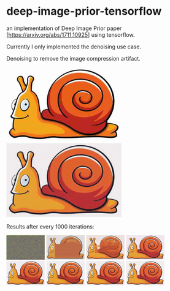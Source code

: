 # deep-image-prior-tensorflow
an implementation of Deep Image Prior paper [https://arxiv.org/abs/1711.10925] using tensorflow. 

Currently I only implemented the denoising use case.

Denoising to remove the image compression artifact.

<img src="img-prior-in/snail.jpg" alt="Drawing" style="width: 300px;"/> <img src="out/denoised-it7500.png" alt="Drawing" style="width: 300px;"/>

Results after every 1000 iterations:

<img src="out/denoised-it000.png" alt="Drawing" style="width: 100px;"/>
<img src="out/denoised-it1000.png" alt="Drawing" style="width: 100px;"/>
<img src="out/denoised-it2000.png" alt="Drawing" style="width: 100px;"/>
<img src="out/denoised-it3000.png" alt="Drawing" style="width: 100px;"/>
<img src="out/denoised-it4000.png" alt="Drawing" style="width: 100px;"/>
<img src="out/denoised-it5000.png" alt="Drawing" style="width: 100px;"/>
<img src="out/denoised-it6000.png" alt="Drawing" style="width: 100px;"/>
<img src="out/denoised-it6500.png" alt="Drawing" style="width: 100px;"/>
